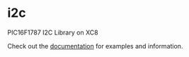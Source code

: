 # i2c
PIC16F1787 I2C Library on XC8


Check out the [documentation](https://github.com/dxstiny/i2c/wiki) for examples and information.
